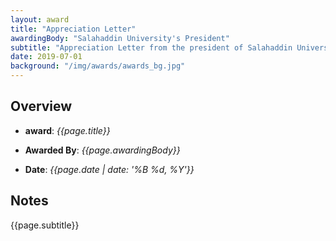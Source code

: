 ```yaml
---
layout: award
title: "Appreciation Letter"
awardingBody: "Salahaddin University's President"
subtitle: "Appreciation Letter from the president of Salahaddin University-Erbil for excellence teaching and research at the University"
date: 2019-07-01
background: "/img/awards/awards_bg.jpg"
---
```


## Overview

- **award**: _{{page.title}}_

- **Awarded By**: _{{page.awardingBody}}_

- **Date**: _{{page.date | date: '%B %d, %Y'}}_

## Notes

{{page.subtitle}}
